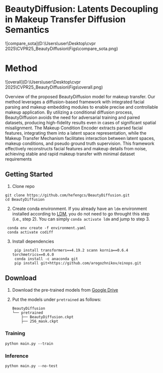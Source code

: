 # BeautyDiffusion: Latents Decoupling in Makeup Transfer Diffusion Semantics



![compare_sota](D:\Users\user\Desktop\cvpr 2025\CVPR25_BeautyDiffusion\Figs\compare_sota.png)





# Method

![overall](D:\Users\user\Desktop\cvpr 2025\CVPR25_BeautyDiffusion\Figs\overall.png)

Overview of the proposed BeautyDiffusion model for makeup transfer. Our method leverages a diffusion-based framework with integrated facial parsing and makeup embedding modules to enable precise and controllable makeup application. By utilizing a conditional diffusion process, BeautyDiffusion avoids the need for adversarial training and paired datasets, producing high-fidelity results even in cases of significant spatial misalignment. The Makeup Condition Encoder extracts parsed facial features, integrating them into a latent space representation, while the Makeup Transfer Mechanism facilitates interaction between latent spaces, makeup conditions, and pseudo ground truth supervision. This framework effectively reconstructs facial features and makeup details from noise, achieving stable and rapid makeup transfer with minimal dataset requirements

## Getting Started

1. Clone repo

```
git clone https://github.com/hefengcs/BeautyDiffusion.git
cd BeautyDiffusion
```

2. Create conda environment.
   If you already have an `ldm` environment installed according to [LDM](https://github.com/CompVis/latent-diffusion#requirements), you do not need to go throught this step (i.e., step 2). You can simply `conda activate ldm` and jump to step 3.

```
 conda env create -f environment.yaml
 conda activate codiff
```

3. Install dependencies

   ```
    pip install transformers==4.19.2 scann kornia==0.6.4 torchmetrics==0.6.0
    conda install -c anaconda git
    pip install git+https://github.com/arogozhnikov/einops.git
   ```

## Download

1. Download the pre-trained models from [Google Drive](https://drive.google.com/file/d/10Y3vao6z1KBXC0lNRuRjDU55AlkkX7CA/view?usp=sharing) 

2. Put the models under `pretrained` as follows:

   ```
   BeautyDiffusion
   └── pretrained
       ├── BeautyDiffusion.ckpt
       ├── 256_mask.ckpt
   ```

   

### Training

```
python main.py --train
```



### Inference

```
python main.py --no-test
```